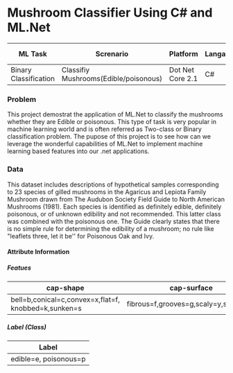 # Mushroom Classifier Using C# and ML.Net
| ML Task        | Screnario        | Platform  | Langauge  | ML.NET version| Algorithms| Data type| App type |
| ------------- | ------------- | ----- | ------ |--------------|----------| ------ | ------ |
| Binary Classification      | Classifiy Mushrooms(Edible/poisonous) | Dot Net Core 2.1|C# | V 1.3.1 | AveragedPerceptron and OneVersusAll | csv file| Console app |

### Problem
This project demostrat the application of ML.Net to classify the mushrooms whether they are Edible or poisonous. This type of task is very popular in machine learning world and is often referred as Two-class or Binary classification problem. The pupose of this project is to see how can we leverage the wonderful capabilities of ML.Net to implement machine learning based features into our .net applications.

### Data

This dataset includes descriptions of hypothetical samples corresponding to 23 species of gilled mushrooms in the Agaricus and Lepiota Family Mushroom drawn from The Audubon Society Field Guide to North American Mushrooms (1981). Each species is identified as definitely edible, definitely poisonous, or of unknown edibility and not recommended. This latter class was combined with the poisonous one. The Guide clearly states that there is no simple rule for determining the edibility of a mushroom; no rule like "leaflets three, let it be'' for Poisonous Oak and Ivy.

#### Attribute Information
##### Featues
|cap-shape|cap-surface|cap-color|bruises|odor|gill-attachment|gill-spacing|gill-size|gill-color|stalk-shape|stalk-root|stalk-surface-above-ring|stalk-surface-below-ring|stalk-color-above-ring|stalk-color-below-ring|veil-type|veil-color|ring-number|ring-type|spore-print-color|population|habitat|
|---------|-----------|---------|-------|----|---------------|------------|---------|----------|-----------|----------|------------------------|------------------------|----------------------|----------------------|---------|----------|-----------|---------|-----------------|----------|-------|
|bell=b,conical=c,convex=x,flat=f, knobbed=k,sunken=s|fibrous=f,grooves=g,scaly=y,smooth=s|brown=n,buff=b,cinnamon=c,gray=g,green=r,pink=p,purple=u,red=e,white=w,yellow=y|bruises=t,no=f|almond=a,anise=l,creosote=c,fishy=y,foul=f,musty=m,none=n,pungent=p,spicy=s| attached=a,descending=d,free=f,notched=n |close=c,crowded=w,distant=d|broad=b,narrow=n| black=k,brown=n,buff=b,chocolate=h,gray=g, green=r,orange=o,pink=p,purple=u,red=e,white=w,yellow=y|enlarging=e,tapering=t|bulbous=b,club=c,cup=u,equal=e,rhizomorphs=z,rooted=r,missing=?|fibrous=f,scaly=y,silky=k,smooth=s|fibrous=f,scaly=y,silky=k,smooth=s|brown=n,buff=b,cinnamon=c,gray=g,orange=o,pink=p,red=e,white=w,yellow=y|brown=n,buff=b,cinnamon=c,gray=g,orange=o,pink=p,red=e,white=w,yellow=y|partial=p,universal=u|brown=n,orange=o,white=w,yellow=y|none=n,one=o,two=t|cobwebby=c,evanescent=e,flaring=f,large=l,none=n,pendant=p,sheathing=s,zone=z|black=k,brown=n,buff=b,chocolate=h,green=r,orange=o,purple=u,white=w,yellow=y|abundant=a,clustered=c,numerous=n,scattered=s,several=v,solitary=y|grasses=g,leaves=l,meadows=m,paths=p,urban=u,waste=w,woods=d


##### Label (Class)
|Label|
|-----|
|edible=e, poisonous=p|
